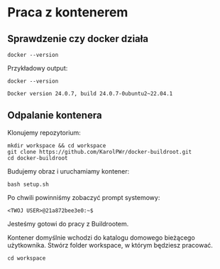 # Praca z kontenerem 

## Sprawdzenie czy docker działa
    docker --version

Przykładowy output:

    docker --version

    Docker version 24.0.7, build 24.0.7-0ubuntu2~22.04.1

## Odpalanie kontenera

Klonujemy repozytorium:

    mkdir workspace && cd workspace
    git clone https://github.com/KarolPWr/docker-buildroot.git
    cd docker-buildroot

Budujemy obraz i uruchamiamy kontener:

    bash setup.sh

Po chwili powinniśmy zobaczyć prompt systemowy:

    <TWOJ USER>@21a872bee3e0:~$

Jesteśmy gotowi do pracy z Buildrootem.

Kontener domyślnie wchodzi do katalogu domowego bieżącego użytkownika. Stwórz folder workspace, w którym będziesz pracować. 
    
    cd workspace 
